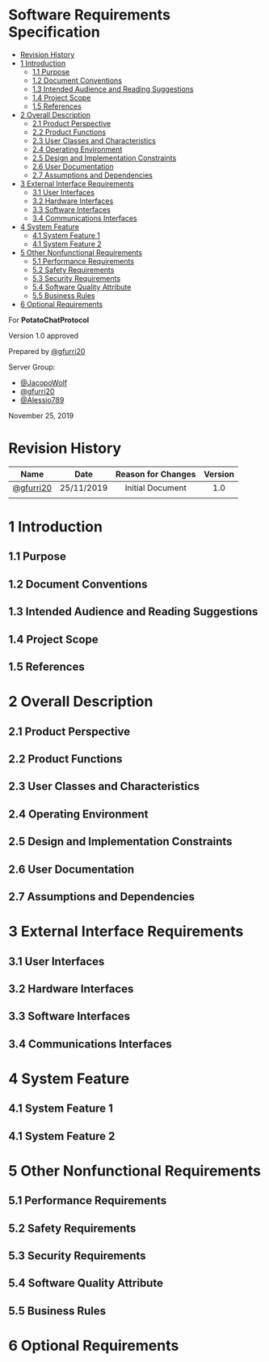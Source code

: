 <h1> Software Requirements Specification </h1>

- [Revision History](#revision-history)
- [1 Introduction](#1-introduction)
  - [1.1 Purpose](#11-purpose)
  - [1.2 Document Conventions](#12-document-conventions)
  - [1.3 Intended Audience and Reading Suggestions](#13-intended-audience-and-reading-suggestions)
  - [1.4 Project Scope](#14-project-scope)
  - [1.5 References](#15-references)
- [2 Overall Description](#2-overall-description)
  - [2.1 Product Perspective](#21-product-perspective)
  - [2.2 Product Functions](#22-product-functions)
  - [2.3 User Classes and Characteristics](#23-user-classes-and-characteristics)
  - [2.4 Operating Environment](#24-operating-environment)
  - [2.5 Design and Implementation Constraints](#25-design-and-implementation-constraints)
  - [2.6 User Documentation](#26-user-documentation)
  - [2.7 Assumptions and Dependencies](#27-assumptions-and-dependencies)
- [3 External Interface Requirements](#3-external-interface-requirements)
  - [3.1 User Interfaces](#31-user-interfaces)
  - [3.2 Hardware Interfaces](#32-hardware-interfaces)
  - [3.3 Software Interfaces](#33-software-interfaces)
  - [3.4 Communications Interfaces](#34-communications-interfaces)
- [4 System Feature](#4-system-feature)
  - [4.1 System Feature 1](#41-system-feature-1)
  - [4.1 System Feature 2](#41-system-feature-2)
- [5 Other Nonfunctional Requirements](#5-other-nonfunctional-requirements)
  - [5.1 Performance Requirements](#51-performance-requirements)
  - [5.2 Safety Requirements](#52-safety-requirements)
  - [5.3 Security Requirements](#53-security-requirements)
  - [5.4 Software Quality Attribute](#54-software-quality-attribute)
  - [5.5 Business Rules](#55-business-rules)
- [6 Optional Requirements](#6-optional-requirements)

For **PotatoChatProtocol**

Version 1.0 approved

Prepared by [@gfurri20](https://github.com/gfurri20)

Server Group:
* [@JacopoWolf](https://github.com/JacopoWolf)
* [@gfurri20](https://github.com/gfurri20)
* [@Alessio789](https://github.com/Alessio789)

November 25, 2019

# Revision History
|                   Name                   |    Date    | Reason for Changes | Version |
| :--------------------------------------: | :--------: | :----------------: | :-----: |
| [@gfurri20](https://github.com/gfurri20) | 25/11/2019 |  Initial Document  |   1.0   |
|                                          |            |                    |         |

# 1 Introduction
## 1.1 Purpose

## 1.2 Document Conventions

## 1.3 Intended Audience and Reading Suggestions

## 1.4 Project Scope

## 1.5 References


# 2 Overall Description

## 2.1 Product Perspective

## 2.2 Product Functions

## 2.3 User Classes and Characteristics

## 2.4 Operating Environment

## 2.5 Design and Implementation Constraints

## 2.6 User Documentation

## 2.7 Assumptions and Dependencies


# 3 External Interface Requirements

## 3.1 User Interfaces

## 3.2 Hardware Interfaces

## 3.3 Software Interfaces

## 3.4 Communications Interfaces


# 4 System Feature

## 4.1 System Feature 1

## 4.1 System Feature 2


# 5 Other Nonfunctional Requirements

## 5.1 Performance Requirements

## 5.2 Safety Requirements

## 5.3 Security Requirements

## 5.4 Software Quality Attribute

## 5.5 Business Rules


# 6 Optional Requirements